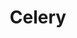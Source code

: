 ---
codehost: https://github.com/celery/celery
logohandle: celeryproject
sort: celeryproject
title: Celery
website: http://www.celeryproject.org/
---